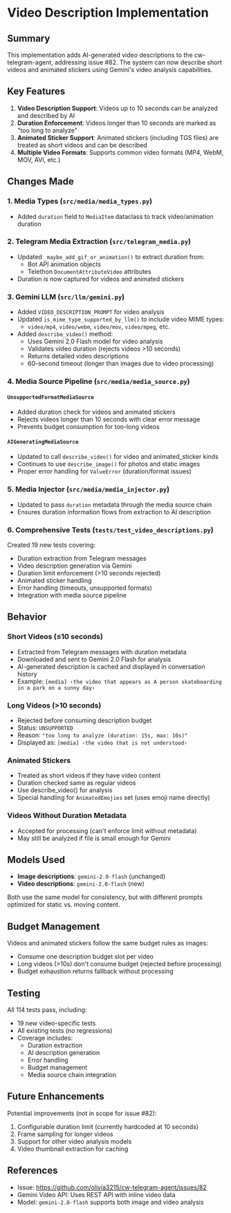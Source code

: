 # Video Description Implementation

## Summary

This implementation adds AI-generated video descriptions to the cw-telegram-agent, addressing issue #82. The system can now describe short videos and animated stickers using Gemini's video analysis capabilities.

## Key Features

1. **Video Description Support**: Videos up to 10 seconds can be analyzed and described by AI
2. **Duration Enforcement**: Videos longer than 10 seconds are marked as "too long to analyze"
3. **Animated Sticker Support**: Animated stickers (including TGS files) are treated as short videos and can be described
4. **Multiple Video Formats**: Supports common video formats (MP4, WebM, MOV, AVI, etc.)

## Changes Made

### 1. Media Types (`src/media/media_types.py`)
- Added `duration` field to `MediaItem` dataclass to track video/animation duration

### 2. Telegram Media Extraction (`src/telegram_media.py`)
- Updated `_maybe_add_gif_or_animation()` to extract duration from:
  - Bot API animation objects
  - Telethon `DocumentAttributeVideo` attributes
- Duration is now captured for videos and animated stickers

### 3. Gemini LLM (`src/llm/gemini.py`)
- Added `VIDEO_DESCRIPTION_PROMPT` for video analysis
- Updated `is_mime_type_supported_by_llm()` to include video MIME types:
  - `video/mp4`, `video/webm`, `video/mov`, `video/mpeg`, etc.
- Added `describe_video()` method:
  - Uses Gemini 2.0 Flash model for video analysis
  - Validates video duration (rejects videos >10 seconds)
  - Returns detailed video descriptions
  - 60-second timeout (longer than images due to video processing)

### 4. Media Source Pipeline (`src/media/media_source.py`)

#### `UnsupportedFormatMediaSource`
- Added duration check for videos and animated stickers
- Rejects videos longer than 10 seconds with clear error message
- Prevents budget consumption for too-long videos

#### `AIGeneratingMediaSource`
- Updated to call `describe_video()` for video and animated_sticker kinds
- Continues to use `describe_image()` for photos and static images
- Proper error handling for `ValueError` (duration/format issues)

### 5. Media Injector (`src/media/media_injector.py`)
- Updated to pass `duration` metadata through the media source chain
- Ensures duration information flows from extraction to AI description

### 6. Comprehensive Tests (`tests/test_video_descriptions.py`)
Created 19 new tests covering:
- Duration extraction from Telegram messages
- Video description generation via Gemini
- Duration limit enforcement (>10 seconds rejected)
- Animated sticker handling
- Error handling (timeouts, unsupported formats)
- Integration with media source pipeline

## Behavior

### Short Videos (≤10 seconds)
- Extracted from Telegram messages with duration metadata
- Downloaded and sent to Gemini 2.0 Flash for analysis
- AI-generated description is cached and displayed in conversation history
- Example: `[media] ‹the video that appears as A person skateboarding in a park on a sunny day›`

### Long Videos (>10 seconds)
- Rejected before consuming description budget
- Status: `UNSUPPORTED`
- Reason: `"too long to analyze (duration: 15s, max: 10s)"`
- Displayed as: `[media] ‹the video that is not understood›`

### Animated Stickers
- Treated as short videos if they have video content
- Duration checked same as regular videos
- Use describe_video() for analysis
- Special handling for `AnimatedEmojies` set (uses emoji name directly)

### Videos Without Duration Metadata
- Accepted for processing (can't enforce limit without metadata)
- May still be analyzed if file is small enough for Gemini

## Models Used

- **Image descriptions**: `gemini-2.0-flash` (unchanged)
- **Video descriptions**: `gemini-2.0-flash` (new)

Both use the same model for consistency, but with different prompts optimized for static vs. moving content.

## Budget Management

Videos and animated stickers follow the same budget rules as images:
- Consume one description budget slot per video
- Long videos (>10s) don't consume budget (rejected before processing)
- Budget exhaustion returns fallback without processing

## Testing

All 114 tests pass, including:
- 19 new video-specific tests
- All existing tests (no regressions)
- Coverage includes:
  - Duration extraction
  - AI description generation
  - Error handling
  - Budget management
  - Media source chain integration

## Future Enhancements

Potential improvements (not in scope for issue #82):
1. Configurable duration limit (currently hardcoded at 10 seconds)
2. Frame sampling for longer videos
3. Support for other video analysis models
4. Video thumbnail extraction for caching

## References

- Issue: https://github.com/olivia3215/cw-telegram-agent/issues/82
- Gemini Video API: Uses REST API with inline video data
- Model: `gemini-2.0-flash` supports both image and video analysis

